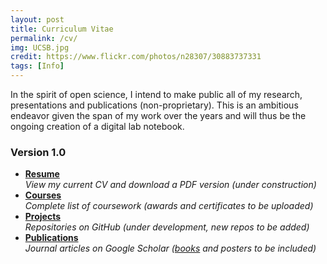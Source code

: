 ```yaml
---
layout: post
title: Curriculum Vitae
permalink: /cv/
img: UCSB.jpg
credit: https://www.flickr.com/photos/n28307/30883737331
tags: [Info]
---
```


In the spirit of open science, I intend to make public all of my research, presentations and publications (non-proprietary).  This is an ambitious endeavor given the span of my work over the years and will thus be the ongoing creation of a digital lab notebook.

### Version 1.0

<ul class="fa-ul">
  <li><i class="fa-li fa fa-file-text-o"></i><strong><a href="http://docs.google.com/document/d/1O69ugznjR-NY9WaTPyifziZ1x4IilDXzXPV-xYB6xn4" target="_blank">Resume</a></strong><br>
    <em>View my current CV and download a PDF version (under construction)</em></li>
  <li><i class="fa-li fa fa-university"></i><strong><a href="http://docs.google.com/spreadsheets/d/1GImCrgv1_oDjbwko56bEv5TPY0pukVJu8CSqIV85e-k" target="_blank">Courses</a></strong><br>
    <em>Complete list of coursework (awards and certificates to be uploaded)</em></li>
  <li><i class="fa-li fa fa-github"></i><strong><a href="http://github.com/megdna" target="_blank">Projects</a></strong><br>
    <em>Repositories on GitHub (under development, new repos to be added)</em></li>
  <li><i class="fa-li ai ai-google-scholar"></i><strong><a href="http://scholar.google.com/citations?user=XyQXaocAAAAJ" target="_blank">Publications</a></strong><br>
    <em>Journal articles on Google Scholar (<a href="http://books.google.com/books?uid=112842747224626688959" target="_blank">books</a> and posters to be included)</em></li>
</ul>